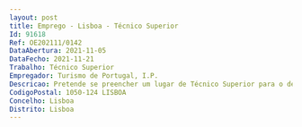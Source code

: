 ```yaml
--- 
layout: post
title: Emprego - Lisboa - Técnico Superior
Id: 91618
Ref: OE202111/0142
DataAbertura: 2021-11-05
DataFecho: 2021-11-21
Trabalho: Técnico Superior
Empregador: Turismo de Portugal, I.P.
Descricao: Pretende se preencher um lugar de Técnico Superior para o desempenho das seguintes funções a) Acompanhamento e monitorização de candidaturas ao FSE (ou outros fundos), financiadas através de Programas Operacionais Nacionais, como o POCH e equivalentes e através dos Programas Operacionais Regionais  b) Elaboração de candidaturas para concessão de incentivos financeiros no âmbito do POCH e de outros Instrumentos Financeiros de suporte a atividade da rede escolar do Turismo de Portugal, I.P. c) Organização e prestação de informação relativa à execução física e financeira dos projetos financiados do âmbito das candidaturas FSE (e outras) elaboradas pela Rede de escolas e pela DFR para financiamento de projeto  d) Acompanhamento de auditorias internas desenvolvidas pelas entidades gestoras das candidaturas referidas nas alíneas anteriores  e) Apoio administrativo e financeiro à rede escolar do Turismo de Portugal, I.P. f) Apoio na elaboração de metodologias de análise, monitorização e avaliação da atividade administrativa e financeira da rede escolar do Turismo de Portugal, I.P.
CodigoPostal: 1050-124 LISBOA
Concelho: Lisboa
Distrito: Lisboa
--- 
```

